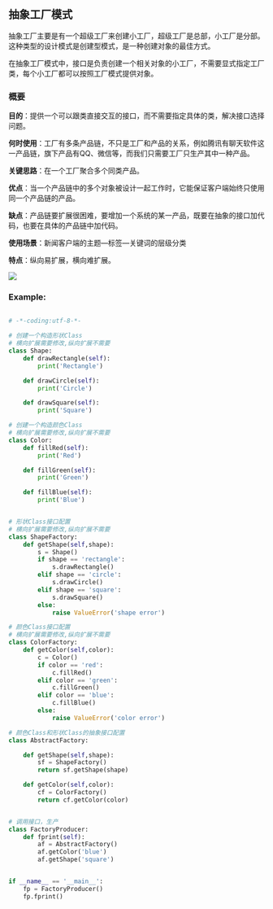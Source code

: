 ## 抽象工厂模式

抽象工厂主要是有一个超级工厂来创建小工厂，超级工厂是总部，小工厂是分部。这种类型的设计模式是创建型模式，是一种创建对象的最佳方式。

在抽象工厂模式中，接口是负责创建一个相关对象的小工厂，不需要显式指定工厂类，每个小工厂都可以按照工厂模式提供对象。

### 概要

**目的**：提供一个可以跟类直接交互的接口，而不需要指定具体的类，解决接口选择问题。

**何时使用**：工厂有多条产品链，不只是工厂和产品的关系，例如腾讯有聊天软件这一产品链，旗下产品有QQ、微信等，而我们只需要工厂只生产其中一种产品。

**关键思路**：在一个工厂聚合多个同类产品。

**优点**：当一个产品链中的多个对象被设计一起工作时，它能保证客户端始终只使用同一个产品链的产品。

**缺点**：产品链要扩展很困难，要增加一个系统的某一产品，既要在抽象的接口加代码，也要在具体的产品链中加代码。

**使用场景**：新闻客户端的主题—标签—关键词的层级分类

**特点**：纵向易扩展，横向难扩展。

![](http://www.runoob.com/wp-content/uploads/2014/08/abstractfactory_pattern_uml_diagram.jpg)

### Example:

```python

# -*-coding:utf-8-*-

# 创建一个构造形状Class
# 横向扩展需要修改,纵向扩展不需要
class Shape:
    def drawRectangle(self):
        print('Rectangle')

    def drawCircle(self):
        print('Circle')

    def drawSquare(self):
        print('Square')

# 创建一个构造颜色Class
# 横向扩展需要修改,纵向扩展不需要
class Color:
    def fillRed(self):
        print('Red')

    def fillGreen(self):
        print('Green')

    def fillBlue(self):
        print('Blue')


# 形状Class接口配置
# 横向扩展需要修改,纵向扩展不需要
class ShapeFactory:
    def getShape(self,shape):
        s = Shape()
        if shape == 'rectangle':
            s.drawRectangle()
        elif shape == 'circle':
            s.drawCircle()
        elif shape == 'square':
            s.drawSquare()
        else:
            raise ValueError('shape error')

# 颜色Class接口配置
# 横向扩展需要修改,纵向扩展不需要
class ColorFactory:
    def getColor(self,color):
        c = Color()
        if color == 'red':
            c.fillRed()
        elif color == 'green':
            c.fillGreen()
        elif color == 'blue':
            c.fillBlue()
        else:
            raise ValueError('color error')

# 颜色Class和形状Class的抽象接口配置
class AbstractFactory:

    def getShape(self,shape):
        sf = ShapeFactory()
        return sf.getShape(shape)

    def getColor(self,color):
        cf = ColorFactory()
        return cf.getColor(color)


# 调用接口，生产
class FactoryProducer:
    def fprint(self):
        af = AbstractFactory()
        af.getColor('blue')
        af.getShape('square')


if __name__ == '__main__':
    fp = FactoryProducer()
    fp.fprint()
```

